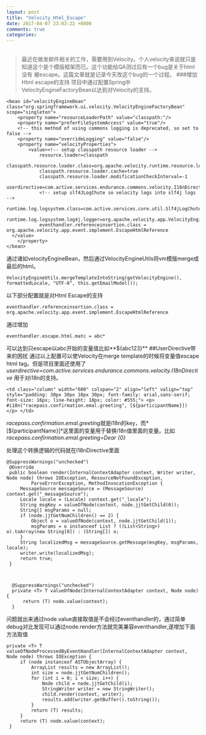 ```yaml
---
layout: post
title: "Velocity_Html_Escape"
date: 2017-04-07 23:03:22 +0800
comments: true
categories: 
---
```

##
> 最近在做发邮件相关的工作，需要用到Velocity。个人velocity来说就只是知道这个是个模版框架而已。这个功能给QA测过后有一个bug是关于html没有
被escape。这篇文章就是记录今天改这个bug的一个过程。
###增加Html escape的支持
项目中通过配置Spring中VelocityEngineFactoryBean以达到对Velocity的支持。

	<bean id="velocityEngineBean" class="org.springframework.ui.velocity.VelocityEngineFactoryBean" scope="singleton">
		<property name="resourceLoaderPath" value="classpath:"/>
		<property name="preferFileSystemAccess" value="true"/>
		<!-- this method of using commons logging is deprecated, so set to false -->
		<property name="overrideLogging" value="false"/>
		<property name="velocityProperties">
			<value><!-- setup classpath resource loader -->
				resource.loader=classpath
				classpath.resource.loader.class=org.apache.velocity.runtime.resource.loader.ClasspathResourceLoader
				classpath.resource.loader.cache=true
				classpath.resource.loader.modificationCheckInterval=-1
				userdirective=com.active.services.endurance.commons.velocity.I18nDirective
				<!-- setup slf4JLogChute so velocity logs into slf4j logs -->
				runtime.log.logsystem.class=com.active.services.core.util.Slf4jLogChute
				runtime.log.logsystem.log4j.logger=org.apache.velocity.app.VelocityEngine
				eventhandler.referenceinsertion.class = org.apache.velocity.app.event.implement.EscapeHtmlReference
      </value>
		</property>
	</bean>
	
通过诸如velocityEngineBean，然后通过VelocityEngineUtils将vm模版merge成最后的html。

`VelocityEngineUtils.mergeTemplateIntoString(getVelocityEngine(), formattedLocale, "UTF-8", this.getEmailModel());`

以下部分配置就是对Html Escape的支持

`eventhandler.referenceinsertion.class = org.apache.velocity.app.event.implement.EscapeHtmlReference`

通过增加

`eventhandler.escape.html.matc = abc*`

可以达到只escape以abc开始的变量值比如**${abc123}**
##UserDirective带来的困扰
通过以上配置可以使Velocity在merge template的时候将变量值escape html tag。但是项目里面还使用了*userdirective=com.active.services.endurance.commons.velocity.I18nDirective*
用于对i18n的支持。

`<td class="column" width="600" colspan="2" align="left" valign="top" style="padding: 30px 30px 10px 30px; font-family: arial,sans-serif; font-size: 16px; line-height: 18px; color: #555;">
             <p>
                 #i18n("racepass.confirmation.emal.greeting", [${participantName}])
             </p>
         </td>`
         
*racepass.confirmation.emal.greeting*就是i18n的key，而*[${participantName}]*这里面的变量用于替换i18n值里面的变量。比如
*racepass.confirmation.emal.greeting=Dear {0}*

处理这个转换逻辑的代码就在I18nDirective里面



    @SuppressWarnings("unchecked")
     @Override
     public boolean render(InternalContextAdapter context, Writer writer, Node node) throws IOException, ResourceNotFoundException,
             ParseErrorException, MethodInvocationException {
         MessageSource messageSource = (MessageSource) context.get("_messageSource");
         Locale locale = (Locale) context.get("_locale");
         String msgKey = valueOfNode(context, node.jjtGetChild(0));         
         String[] msgParams = null;
         if (node.jjtGetNumChildren() == 2) {
             Object o = valueOfNode(context, node.jjtGetChild(1));
             msgParams = o instanceof List ? ((List<String>) o).toArray(new String[0]) : (String[]) o;
         }
         String localizedMsg = messageSource.getMessage(msgKey, msgParams, locale);
         writer.write(localizedMsg);
         return true;
     }
   
     
      
      @SuppressWarnings("unchecked")
      private <T> T valueOfNode(InternalContextAdapter context, Node node) {
          return (T) node.value(context);
      }
  
  
问题就出来通过node.value直接取值是不会经过eventhandler的，通过简单debug对比发现可以通过node.render方法就完美兼容eventhandler,遂增加下面方法取值
    
    private <T> T valueOfNodeProcessedByEventHandler(InternalContextAdapter context, Node node) throws IOException {
         if (node instanceof ASTObjectArray) {
             ArrayList results = new ArrayList();
             int size = node.jjtGetNumChildren();
             for (int i = 0; i < size; i++) {
                 Node child = node.jjtGetChild(i);
                 StringWriter writer = new StringWriter();
                 child.render(context, writer);
                 results.add(writer.getBuffer().toString());
             }
             return (T) results;
         }
         return (T) node.value(context);
     }
     